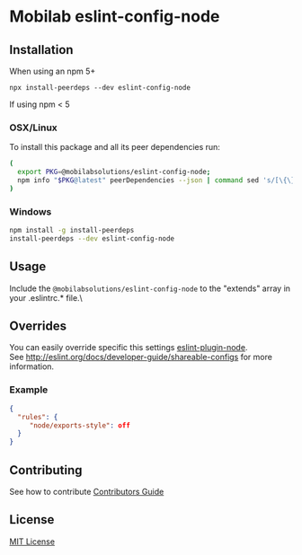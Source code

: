 # Mobilab eslint-config-node

## Installation

When using an npm 5+

`npx install-peerdeps --dev eslint-config-node`

If using npm < 5

### OSX/Linux

To install this package and all its peer dependencies run:

```bash
(
  export PKG=@mobilabsolutions/eslint-config-node;
  npm info "$PKG@latest" peerDependencies --json | command sed 's/[\{\},]//g ; s/: /@/g' | xargs npm install --save-dev "$PKG@latest"
)
```

### Windows

```bash
npm install -g install-peerdeps
install-peerdeps --dev eslint-config-node
```

## Usage

Include the `@mobilabsolutions/eslint-config-node` to the "extends" array in your .eslintrc.\* file.\

## Overrides

You can easily override specific this settings [eslint-plugin-node](https://github.com/mysticatea/eslint-plugin-node).\
See http://eslint.org/docs/developer-guide/shareable-configs for more information.

### Example

```json
{
  "rules": {
     "node/exports-style": off
  }
}
```

## Contributing
See how to contribute [Contributors Guide](./../../CONTRIBUTING.md)

## License
[MIT License](./../../LICENSE.md)
